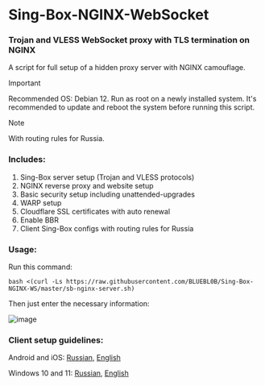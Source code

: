 # Sing-Box-NGINX-WebSocket

### Trojan and VLESS WebSocket proxy with TLS termination on NGINX
A script for full setup of a hidden proxy server with NGINX camouflage.

> [!IMPORTANT]
> Recommended OS: Debian 12. Run as root on a newly installed system. It's recommended to update and reboot the system before running this script.

> [!NOTE]
> With routing rules for Russia.
 
### Includes:
1) Sing-Box server setup (Trojan and VLESS protocols)
2) NGINX reverse proxy and website setup
3) Basic security setup including unattended-upgrades
4) WARP setup
5) Cloudflare SSL certificates with auto renewal
6) Enable BBR
7) Client Sing-Box configs with routing rules for Russia
 
### Usage:

Run this command:

```
bash <(curl -Ls https://raw.githubusercontent.com/BLUEBL0B/Sing-Box-NGINX-WS/master/sb-nginx-server.sh)
```
Then just enter the necessary information:

![image](https://github.com/user-attachments/assets/7e46a4a0-2168-4b63-95f2-fc481e2ddf60)

### Client setup guidelines:
Android and iOS: [Russian](https://github.com/BLUEBL0B/Sing-Box-NGINX-WS/blob/main/Client-Guidelines/Sing-Box-Android-iOS-ru.pdf), [English](https://github.com/BLUEBL0B/Sing-Box-NGINX-WS/blob/main/Client-Guidelines/Sing-Box-Android-iOS-en.pdf)

Windows 10 and 11: [Russian](https://github.com/BLUEBL0B/Sing-Box-NGINX-WS/blob/main/Client-Guidelines/Sing-Box-Windows-10-11-ru.pdf), [English](https://github.com/BLUEBL0B/Sing-Box-NGINX-WS/blob/main/Client-Guidelines/Sing-Box-Windows-10-11-en.pdf)

